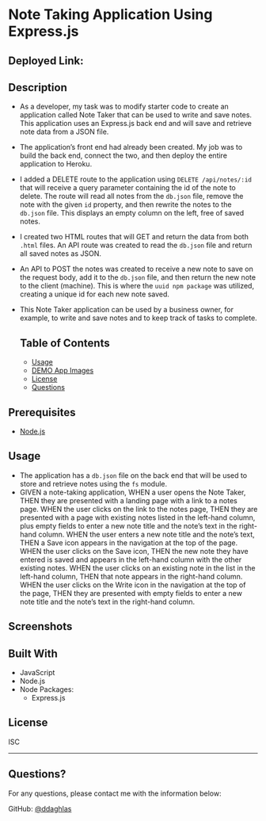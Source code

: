 # Note Taking Application Using Express.js

## Deployed Link:

## Description
- As a developer, my task was to modify starter code to create an application called Note Taker that can be used to write and save notes. This application uses an Express.js back end and will save and retrieve note data from a JSON file.
- The application’s front end had already been created. My job was to build the back end, connect the two, and then deploy the entire application to Heroku.
- I added a DELETE route to the application using `DELETE /api/notes/:id` that will receive a query parameter containing the id of the note to delete. The route will read all notes from the `db.json` file, remove the note with the given `id` property, and then rewrite the notes to the `db.json` file. This displays an empty column on the left, free of saved notes. 
- I created two HTML routes that will GET and return the data from both `.html` files. An API route was created to read the `db.json` file and return all saved notes as JSON.
- An API to POST the notes was created to receive a new note to save on the request body, add it to the `db.json` file, and then return the new note to the client (machine). This is where the `uuid npm package` was utilized, creating a unique id for each new note saved.
- This Note Taker application can be used by a business owner, for example, to write and save notes and to keep track of tasks to complete. 


  ## Table of Contents
  * [Usage](#usage)
  * [DEMO App Images](#Screenshots)
  * [License](#license)
  * [Questions](#questions)


## Prerequisites
- [Node.js](https://nodejs.org/en/)

## Usage
- The application has a `db.json` file on the back end that will be used to store and retrieve notes using the `fs` module.
- GIVEN a note-taking application, WHEN a user opens the Note Taker, THEN they are presented with a landing page with a link to a notes page. WHEN the user clicks on the link to the notes page, THEN they are presented with a page with existing notes listed in the left-hand column, plus empty fields to enter a new note title and the note’s text in the right-hand column. WHEN the user enters a new note title and the note’s text, THEN a Save icon appears in the navigation at the top of the page. WHEN the user clicks on the Save icon, THEN the new note they have entered is saved and appears in the left-hand column with the other existing notes. WHEN the user clicks on an existing note in the list in the left-hand column, THEN that note appears in the right-hand column. WHEN the user clicks on the Write icon in the navigation at the top of the page, THEN they are presented with empty fields to enter a new note title and the note’s text in the right-hand column.


## Screenshots




## Built With
- JavaScript
- Node.js
- Node Packages:
  * Express.js

## License

ISC

---


  ## Questions?
  
  For any questions, please contact me with the information below:

  GitHub: [@ddaghlas](https://api.github.com/users/ddaghlas) 

